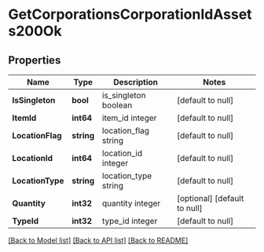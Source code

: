 # GetCorporationsCorporationIdAssets200Ok

## Properties
Name | Type | Description | Notes
------------ | ------------- | ------------- | -------------
**IsSingleton** | **bool** | is_singleton boolean | [default to null]
**ItemId** | **int64** | item_id integer | [default to null]
**LocationFlag** | **string** | location_flag string | [default to null]
**LocationId** | **int64** | location_id integer | [default to null]
**LocationType** | **string** | location_type string | [default to null]
**Quantity** | **int32** | quantity integer | [optional] [default to null]
**TypeId** | **int32** | type_id integer | [default to null]

[[Back to Model list]](../README.md#documentation-for-models) [[Back to API list]](../README.md#documentation-for-api-endpoints) [[Back to README]](../README.md)


